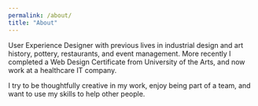 ```yaml
---
permalink: /about/
title: "About"
---
```


User Experience Designer with previous lives in industrial design and art history, pottery, restaurants, and event management. More recently I completed a Web Design Certificate from University of the Arts, and now work at a healthcare IT company.

I try to be thoughtfully creative in my work, enjoy being part of a team, and want to use my skills to help other people.

